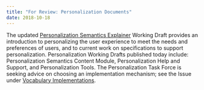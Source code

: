 ```yaml
---
title: "For Review: Personalization Documents"
date: 2018-10-18
---
```


The updated [Personalization Semantics Explainer](https://www.w3.org/TR/personalization-semantics-1.0/) Working Draft provides an introduction to personalizing the user experience to meet the needs and preferences of users, and to current work on specifications to support personalization. Personalization Working Drafts published today include: Personalization Semantics Content Module, Personalization Help and Support, and Personalization Tools. The Personalization Task Force is seeking advice on choosing an implementation mechanism; see the Issue under [Vocabulary Implementations](https://www.w3.org/TR/personalization-semantics-1.0/#vocabulary-implementations). 
